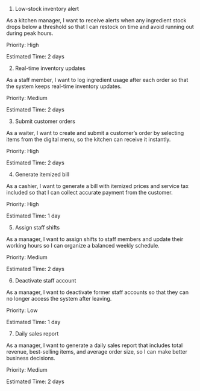 1. Low-stock inventory alert

As a kitchen manager, I want to receive alerts when any ingredient stock drops below a threshold so that I can restock on time and avoid running out during peak hours.

Priority: High

Estimated Time: 2 days

2. Real-time inventory updates

As a staff member, I want to log ingredient usage after each order so that the system keeps real-time inventory updates.

Priority: Medium

Estimated Time: 2 days

3. Submit customer orders

As a waiter, I want to create and submit a customer’s order by selecting items from the digital menu, so the kitchen can receive it instantly.

Priority: High

Estimated Time: 2 days

4. Generate itemized bill

As a cashier, I want to generate a bill with itemized prices and service tax included so that I can collect accurate payment from the customer.

Priority: High

Estimated Time: 1 day

5. Assign staff shifts

As a manager, I want to assign shifts to staff members and update their working hours so I can organize a balanced weekly schedule.

Priority: Medium

Estimated Time: 2 days

6. Deactivate staff account

As a manager, I want to deactivate former staff accounts so that they can no longer access the system after leaving.

Priority: Low

Estimated Time: 1 day

7. Daily sales report

As a manager, I want to generate a daily sales report that includes total revenue, best-selling items, and average order size, so I can make better business decisions.

Priority: Medium

Estimated Time: 2 days
